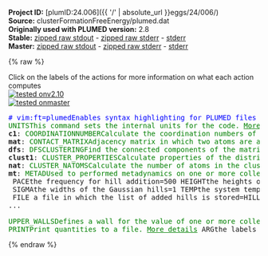 **Project ID:** [plumID:24.006]({{ '/' | absolute_url }}eggs/24/006/)  
**Source:** clusterFormationFreeEnergy/plumed.dat  
**Originally used with PLUMED version:** 2.8  
**Stable:** [zipped raw stdout](plumed.dat.plumed.stdout.txt.zip) - [zipped raw stderr](plumed.dat.plumed.stderr.txt.zip) - [stderr](plumed.dat.plumed.stderr)  
**Master:** [zipped raw stdout](plumed.dat.plumed_master.stdout.txt.zip) - [zipped raw stderr](plumed.dat.plumed_master.stderr.txt.zip) - [stderr](plumed.dat.plumed_master.stderr)  

{% raw %}
<div class="plumedpreheader">
<div class="headerInfo" id="value_details_data/clusterFormationFreeEnergy/plumed.dat"> Click on the labels of the actions for more information on what each action computes </div>
<div class="containerBadge">
<div class="headerBadge"><a href="plumed.dat.plumed.stderr"><img src="https://img.shields.io/badge/v2.10-failed-red.svg" alt="tested onv2.10" /></a></div>
<div class="headerBadge"><a href="plumed.dat.plumed_master.stderr"><img src="https://img.shields.io/badge/master-failed-red.svg" alt="tested onmaster" /></a></div>
</div>
</div>
<pre class="plumedlisting">
<span class="plumedtooltip" style="color:blue"># vim:ft=plumed<span class="right">Enables syntax highlighting for PLUMED files in vim. See <a href="https://www.plumed.org/doc-master/user-doc/html/vim">here for more details. </a><i></i></span></span>
<span class="plumedtooltip" style="color:green">UNITS<span class="right">This command sets the internal units for the code. <a href="https://www.plumed.org/doc-master/user-doc/html/UNITS" style="color:green">More details</a><i></i></span></span> <span class="plumedtooltip">LENGTH<span class="right">the units of lengths<i></i></span></span>=A <span class="plumedtooltip">TIME<span class="right">the units of time<i></i></span></span>=ps <span class="plumedtooltip">ENERGY<span class="right">the units of energy<i></i></span></span>=eV  <span style="color:blue" class="comment">#KB=1.380649e-23 J/K </span>
<span style="display:none;" id="data/clusterFormationFreeEnergy/plumed.dat">The UNITS action with label <b></b> calculates something</span><b name="data/clusterFormationFreeEnergy/plumed.datc1" onclick='showPath("data/clusterFormationFreeEnergy/plumed.dat","data/clusterFormationFreeEnergy/plumed.datc1","data/clusterFormationFreeEnergy/plumed.datc1","brown")'>c1</b>: <span class="plumedtooltip" style="color:green">COORDINATIONNUMBER<span class="right">Calculate the coordination numbers of atoms so that you can then calculate functions of the distribution of <a href="https://www.plumed.org/doc-master/user-doc/html/COORDINATIONNUMBER" style="color:green">More details</a><i></i></span></span> <span class="plumedtooltip">SPECIES<span class="right">the list of atoms for which the symmetry function is being calculated and the atoms that can be in the environments<i></i></span></span>=1-300:3 <span class="plumedtooltip">SWITCH<span class="right">the switching function that it used in the construction of the contact matrix. Options for this keyword are explained in the documentation for <a href="https://www.plumed.org/doc-master/user-doc/html/LESS_THAN">LESS_THAN</a>.<i></i></span></span>={RATIONAL R_0=1 D_0=3.5 D_MAX=4.5} <span class="plumedtooltip">LOWMEM<span class="right">Including this keyword in the input to this action makes no difference to the calculation performed it was used in older versions of PLUMED and is provided here for back compatibility only<i></i></span></span>
<span style="display:none;" id="data/clusterFormationFreeEnergy/plumed.datc1">The COORDINATIONNUMBER action with label <b>c1</b> calculates the following quantities:<table  align="center" frame="void" width="95%" cellpadding="5%"><tr><td width="5%"><b> Quantity </b>  </td><td><b> Description </b> </td></tr><tr><td width="5%">c1.value</td><td>the coordination numbers of the specified atoms</td></tr></table></span><b name="data/clusterFormationFreeEnergy/plumed.datmat" onclick='showPath("data/clusterFormationFreeEnergy/plumed.dat","data/clusterFormationFreeEnergy/plumed.datmat","data/clusterFormationFreeEnergy/plumed.datmat","brown")'>mat</b>: <span class="plumedtooltip" style="color:green">CONTACT_MATRIX<span class="right">Adjacency matrix in which two atoms are adjacent if they are within a certain cutoff. <a href="https://www.plumed.org/doc-master/user-doc/html/CONTACT_MATRIX" style="color:green">More details</a><i></i></span></span> <span class="plumedtooltip">ATOMS<span class="right">You should use GROUP instead of this keyword which was used in older versions of PLUMED and is provided for back compatibility only<i></i></span></span>=<b name="data/clusterFormationFreeEnergy/plumed.datc1">c1</b> <span class="plumedtooltip">SWITCH<span class="right">the input for the switching function that acts upon the distance between each pair of atoms. Options for this keyword are explained in the documentation for <a href="https://www.plumed.org/doc-master/user-doc/html/LESS_THAN">LESS_THAN</a>.<i></i></span></span>={RATIONAL R_0=1 D_0=3.5 D_MAX=4.5}
<span style="display:none;" id="data/clusterFormationFreeEnergy/plumed.datmat">The CONTACT_MATRIX action with label <b>mat</b> calculates the following quantities:<table  align="center" frame="void" width="95%" cellpadding="5%"><tr><td width="5%"><b> Quantity </b>  </td><td><b> Description </b> </td></tr><tr><td width="5%">mat.value</td><td>a matrix containing the weights for the bonds between each pair of atoms</td></tr></table></span><b name="data/clusterFormationFreeEnergy/plumed.datdfs" onclick='showPath("data/clusterFormationFreeEnergy/plumed.dat","data/clusterFormationFreeEnergy/plumed.datdfs","data/clusterFormationFreeEnergy/plumed.datdfs","brown")'>dfs</b>: <span class="plumedtooltip" style="color:green">DFSCLUSTERING<span class="right">Find the connected components of the matrix using the depth first search clustering algorithm. <a href="https://www.plumed.org/doc-master/user-doc/html/DFSCLUSTERING" style="color:green">More details</a><i></i></span></span> <span class="plumedtooltip">MATRIX<span class="right">You should use ARG instead of this keyword which was used in older versions of PLUMED and is provided for back compatibility only<i></i></span></span>=<b name="data/clusterFormationFreeEnergy/plumed.datmat">mat</b> <span class="plumedtooltip">LOWMEM<span class="right">Including this keyword in the input to this action makes no difference to the calculation performed it was used in older versions of PLUMED and is provided here for back compatibility only<i></i></span></span>
<span style="display:none;" id="data/clusterFormationFreeEnergy/plumed.datdfs">The DFSCLUSTERING action with label <b>dfs</b> calculates the following quantities:<table  align="center" frame="void" width="95%" cellpadding="5%"><tr><td width="5%"><b> Quantity </b>  </td><td><b> Description </b> </td></tr><tr><td width="5%">dfs.value</td><td>vector with length that is equal to the number of rows in the input matrix</td></tr></table></span><b name="data/clusterFormationFreeEnergy/plumed.datclust1" onclick='showPath("data/clusterFormationFreeEnergy/plumed.dat","data/clusterFormationFreeEnergy/plumed.datclust1","data/clusterFormationFreeEnergy/plumed.datclust1","brown")'>clust1</b>: <span class="plumedtooltip" style="color:green">CLUSTER_PROPERTIES<span class="right">Calculate properties of the distribution of some quantities that are part of a connected component <a href="https://www.plumed.org/doc-master/user-doc/html/CLUSTER_PROPERTIES" style="color:green">More details</a><i></i></span></span> <span class="plumedtooltip">CLUSTERS<span class="right">the label of the action that does the clustering<i></i></span></span>=<b name="data/clusterFormationFreeEnergy/plumed.datdfs">dfs</b> <span class="plumedtooltip">CLUSTER<span class="right"> which cluster would you like to look at 1 is the largest cluster, 2 is the second largest, 3 is the the third largest and so on<i></i></span></span>=1 <span class="plumedtooltip">SUM<span class="right"> calculate the sum of all the quantities<i></i></span></span> LOWMEM 
<span style="display:none;" id="data/clusterFormationFreeEnergy/plumed.datclust1">The CLUSTER_PROPERTIES action with label <b>clust1</b> calculates the following quantities:<table  align="center" frame="void" width="95%" cellpadding="5%"><tr><td width="5%"><b> Quantity </b>  </td><td><b> Description </b> </td></tr><tr><td width="5%">clust1.value</td><td>a vector that is one if the atom is part of the cluster or interest and zero otherwise</td></tr><tr><td width="5%">clust1.sum</td><td>the sum of the colvars</td></tr></table></span><b name="data/clusterFormationFreeEnergy/plumed.datnat" onclick='showPath("data/clusterFormationFreeEnergy/plumed.dat","data/clusterFormationFreeEnergy/plumed.datnat","data/clusterFormationFreeEnergy/plumed.datnat","brown")'>nat</b>: <span class="plumedtooltip" style="color:green">CLUSTER_NATOMS<span class="right">Calculate the number of atoms in the cluster of interest <a href="https://www.plumed.org/doc-master/user-doc/html/CLUSTER_NATOMS" style="color:green">More details</a><i></i></span></span> <span class="plumedtooltip">CLUSTERS<span class="right">the label of the action that does the clustering<i></i></span></span>=<b name="data/clusterFormationFreeEnergy/plumed.datdfs">dfs</b> <span class="plumedtooltip">CLUSTER<span class="right"> which cluster would you like to look at 1 is the largest cluster, 2 is the second largest, 3 is the the third largest and so on<i></i></span></span>=1  
<span style="display:none;" id="data/clusterFormationFreeEnergy/plumed.datnat">The CLUSTER_NATOMS action with label <b>nat</b> calculates the following quantities:<table  align="center" frame="void" width="95%" cellpadding="5%"><tr><td width="5%"><b> Quantity </b>  </td><td><b> Description </b> </td></tr><tr><td width="5%">nat.value</td><td>the number of atoms in the cluster</td></tr></table></span><b name="data/clusterFormationFreeEnergy/plumed.datmt" onclick='showPath("data/clusterFormationFreeEnergy/plumed.dat","data/clusterFormationFreeEnergy/plumed.datmt","data/clusterFormationFreeEnergy/plumed.datmt","brown")'>mt</b>: <span class="plumedtooltip" style="color:green">METAD<span class="right">Used to performed metadynamics on one or more collective variables. <a href="https://www.plumed.org/doc-master/user-doc/html/METAD" style="color:green">More details</a><i></i></span></span> <span class="plumedtooltip">ARG<span class="right">the labels of the scalars on which the bias will act<i></i></span></span>=<b name="data/clusterFormationFreeEnergy/plumed.datclust1">clust1.sum</b> ...
 <span class="plumedtooltip">PACE<span class="right">the frequency for hill addition<i></i></span></span>=500 <span class="plumedtooltip">HEIGHT<span class="right">the heights of the Gaussian hills<i></i></span></span>=0.02 <span class="plumedtooltip">BIASFACTOR<span class="right">use well tempered metadynamics and use this bias factor<i></i></span></span>=50   
 <span class="plumedtooltip">SIGMA<span class="right">the widths of the Gaussian hills<i></i></span></span>=1 <span class="plumedtooltip">TEMP<span class="right">the system temperature - this is only needed if you are doing well-tempered metadynamics<i></i></span></span>=373  
 <span class="plumedtooltip">FILE<span class="right"> a file in which the list of added hills is stored<i></i></span></span>=HILLS <span class="plumedtooltip">GRID_MIN<span class="right">the lower bounds for the grid<i></i></span></span>=0 <span class="plumedtooltip">GRID_MAX<span class="right">the upper bounds for the grid<i></i></span></span>=500 <span class="plumedtooltip">CALC_RCT<span class="right"> calculate the c(t) reweighting factor and use that to obtain the normalized bias [rbias=bias-rct]<i></i></span></span>
...
<br/><span style="display:none;" id="data/clusterFormationFreeEnergy/plumed.datmt">The METAD action with label <b>mt</b> calculates the following quantities:<table  align="center" frame="void" width="95%" cellpadding="5%"><tr><td width="5%"><b> Quantity </b>  </td><td><b> Description </b> </td></tr><tr><td width="5%">mt.bias</td><td>the instantaneous value of the bias potential</td></tr><tr><td width="5%">mt.rbias</td><td>the instantaneous value of the bias normalized using the c(t) reweighting factor [rbias=bias-rct]</td></tr><tr><td width="5%">mt.rct</td><td>the reweighting factor c(t)</td></tr></table></span><span class="plumedtooltip" style="color:green">UPPER_WALLS<span class="right">Defines a wall for the value of one or more collective variables, <a href="https://www.plumed.org/doc-master/user-doc/html/UPPER_WALLS" style="color:green">More details</a><i></i></span></span> <span class="plumedtooltip">ARG<span class="right">the arguments on which the bias is acting<i></i></span></span>=<b name="data/clusterFormationFreeEnergy/plumed.datclust1">clust1.sum</b> <span class="plumedtooltip">AT<span class="right">the positions of the wall<i></i></span></span>=250.0 <span class="plumedtooltip">KAPPA<span class="right">the force constant for the wall<i></i></span></span>=0.1 <span class="plumedtooltip">EXP<span class="right"> the powers for the walls<i></i></span></span>=2 <span class="plumedtooltip">LABEL<span class="right">a label for the action so that its output can be referenced in the input to other actions<i></i></span></span>=<b name="data/clusterFormationFreeEnergy/plumed.datuwall" onclick='showPath("data/clusterFormationFreeEnergy/plumed.dat","data/clusterFormationFreeEnergy/plumed.datuwall","data/clusterFormationFreeEnergy/plumed.datuwall","brown")'>uwall</b> 
<span style="display:none;" id="data/clusterFormationFreeEnergy/plumed.datuwall">The UPPER_WALLS action with label <b>uwall</b> calculates the following quantities:<table  align="center" frame="void" width="95%" cellpadding="5%"><tr><td width="5%"><b> Quantity </b>  </td><td><b> Description </b> </td></tr><tr><td width="5%">uwall.bias</td><td>the instantaneous value of the bias potential</td></tr><tr><td width="5%">uwall.force2</td><td>the instantaneous value of the squared force due to this bias potential</td></tr></table></span><span class="plumedtooltip" style="color:green">PRINT<span class="right">Print quantities to a file. <a href="https://www.plumed.org/doc-master/user-doc/html/PRINT" style="color:green">More details</a><i></i></span></span> <span class="plumedtooltip">ARG<span class="right">the labels of the values that you would like to print to the file<i></i></span></span>=* <span class="plumedtooltip">FILE<span class="right">the name of the file on which to output these quantities<i></i></span></span>=COLVAR <span class="plumedtooltip">STRIDE<span class="right"> the frequency with which the quantities of interest should be output<i></i></span></span>=500
</pre>
{% endraw %}
